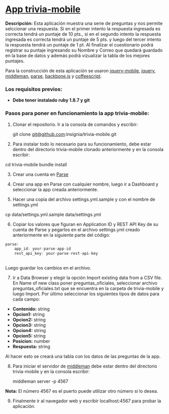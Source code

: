 # [App trivia-mobile][url]

**Descripción:** Esta aplicación muestra una serie de preguntas y nos permite selccionar una respuesta. Si en el primer intento la respuesta ingresada es correcta tendrá un puntaje de 10 pts., si en el segundo intento la respuesta ingresada es correcta tendrá un puntaje de 5 pts. y luego del tercer intento la respuesta tendrá un puntaje de 1 pt. Al finalizar el cuestionario podrá registrar su puntaje ingresando su Nombre y Correo que quedará guardado en la base de datos y además podrá vizualizar la tabla de los mejores puntajes.

Para la construcción de esta aplicación se usaron [jquery-mobile][urljmobile], [jquery][urljquery], [middleman][urlMiddleman], [parse][urlParse], [backbone.js][urlbackbone] y [coffeescript][urlcoffee].

### Los requisitos previos: 

- **Debe tener instalado ruby 1.8.7 y git**


### Pasos para poner en funcionamiento la app trivia-mobile:

1) Clonar el repositorio. Ir a la consola de comandos y escribir:

	git clone git@github.com:insignia/trivia-mobile.git

2) Para instalar todo lo necesario para su funcionamiento, debe estar dentro del directorio trivia-mobile clonado anteriormente y en la consola escribir:

  cd trivia-mobile 
  bundle install 

3) Crear una cuenta en [Parse][urlParse] 

4) Crear una app en Parse con cualquier nombre, luego ir a Dashboard y seleccionar la app creada anteriormente.

5) Hacer una copia del archivo settings.yml.sample y con el nombre de settings.yml

  cp data/settings.yml.sample data/settings.yml

6) Copiar los valores que figuran en Application ID y REST API Key de su cuenta de Parse y pegarlos en el archivo settings.yml creado anteriormente en la siguiente parte del código: 

```javascript
parse:
  	app_id: your-parse-app-id
  	rest_api_key: your-parse-rest-api-key
	
```
Luego guardar los cambios en el archivo.

7) Ir a Data Browser y elegir la opción Import existing data from a CSV file. En Name of new class poner preguntas_oficiales, seleccionar archivo preguntas_oficiales.txt que se encuentra en la carpeta de trivia-mobile y luego Import. Por último seleccionar los siguientes tipos de datos para cada campo:
- **Contenido:** string
- **Opcion1:** string
- **Opcion2:** string
- **Opcion3:** string
- **Opcion4:** string
- **Opcion5:** string
- **Posicion:** number
- **Respuesta:** string

Al hacer esto se creará una tabla con los datos de las preguntas de la app.

8) Para iniciar el servidor de [middleman][urlMiddleman] debe estar dentro del directorio trivia-mobile y en la consola escribir:

	middleman server -p 4567

**Nota:** El número 4567 es el puerto puede utilizar otro número si lo desea.

9) Finalmente ir al navegador web y escribir localhost:4567 para probar la aplicación.

[url]: http://trivia-mobile.herokuapp.com/
[urlParse]: https://parse.com/
[urlMiddleman]: http://middlemanapp.com/
[urlbackbone]: http://backbonejs.org/
[urlcoffee]: http://coffeescript.org/
[urljmobile]: http://jquerymobile.com/
[urljquery]: http://jquery.com/
